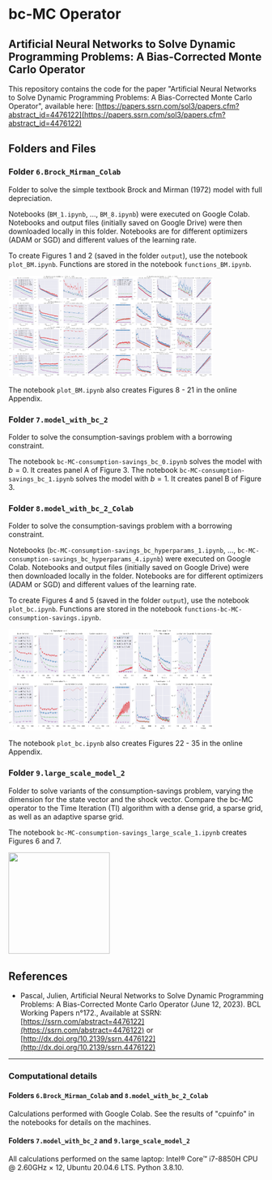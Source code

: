 # bc-MC Operator
## Artificial Neural Networks to Solve Dynamic Programming Problems: A Bias-Corrected Monte Carlo Operator
This repository contains the code for the paper "Artificial Neural Networks to Solve Dynamic Programming Problems: A Bias-Corrected Monte Carlo Operator", available here:
[https://papers.ssrn.com/sol3/papers.cfm?abstract_id=4476122](https://papers.ssrn.com/sol3/papers.cfm?abstract_id=4476122)

## Folders and Files
### Folder `6.Brock_Mirman_Colab`
Folder to solve the simple textbook Brock and Mirman (1972) model with full depreciation.

Notebooks (`BM_1.ipynb`, ..., `BM_8.ipynb`) were executed on Google Colab. Notebooks and output files (initially saved on Google Drive) were then downloaded locally in this folder. Notebooks are for different optimizers (ADAM or SGD) and different values of the learning rate.

To create Figures 1 and 2 (saved in the folder `output`), use the notebook `plot_BM.ipynb`. Functions are stored in the notebook `functions_BM.ipynb`.

<img src="https://github.com/JulienPascal/bc-MC_Operator/blob/Revision_1/6.Brock_Mirman_Colab/output/changing_M_lr_0.005_optim_Adam_one_page_zoom_True.png" width="200" height="200">

<img src="https://github.com/JulienPascal/bc-MC_Operator/blob/Revision_1/6.Brock_Mirman_Colab/output/opt_N_lr_0.005_optim_Adam_one_page_zoom_True.png" width="200" height="200">


The notebook `plot_BM.ipynb` also creates Figures 8 - 21 in the online Appendix.


### Folder `7.model_with_bc_2`
Folder to solve the consumption-savings problem with a borrowing constraint.

The notebook `bc-MC-consumption-savings_bc_0.ipynb` solves the model with $b=0$. It creates panel A of Figure 3. The notebook `bc-MC-consumption-savings_bc_1.ipynb` solves the model with $b=1$. It creates panel B of Figure 3.

### Folder `8.model_with_bc_2_Colab`
Folder to solve the consumption-savings problem with a borrowing constraint.

Notebooks (`bc-MC-consumption-savings_bc_hyperparams_1.ipynb`, ..., `bc-MC-consumption-savings_bc_hyperparams_4.ipynb`) were executed on Google Colab. Notebooks and output files (initially saved on Google Drive) were then downloaded locally in the folder. Notebooks are for different optimizers (ADAM or SGD) and different values of the learning rate.

To create Figures 4 and 5 (saved in the folder `output`), use the notebook `plot_bc.ipynb`. Functions are stored in the notebook `functions-bc-MC-consumption-savings.ipynb`.

<img src="https://github.com/JulienPascal/bc-MC_Operator/blob/Revision_1/8.model_with_bc_2_Colab/output/model_bc_changing_M_lr_0.001_optim_Adam_one_page_zoom_True.png" width="200" height="200">

<img src="https://github.com/JulienPascal/bc-MC_Operator/blob/Revision_1/8.model_with_bc_2_Colab/output/model_bc_opt_N_lr_0.001_optim_Adam_one_page_zoom_True.png" width="200" height="200">


The notebook `plot_bc.ipynb` also creates Figures 22 - 35 in the online Appendix.

### Folder `9.large_scale_model_2`
Folder to solve variants of the consumption-savings problem, varying the dimension for the state vector and the shock vector.
Compare the bc-MC operator to the Time Iteration (TI) algorithm with a dense grid, a sparse grid, as well as an adaptive sparse grid.

The notebook `bc-MC-consumption-savings_large_scale_1.ipynb` creates Figures 6 and 7.

<img src="https://github.com/JulienPascal/bc-MC_Operator/blob/Revision_1/9.large_scale_model_2/output/Euler_error_time_TI_%26_MC_separated_linear_3.png" width="200" height="200">

## References
* Pascal, Julien, Artificial Neural Networks to Solve Dynamic Programming Problems: A Bias-Corrected Monte Carlo Operator (June 12, 2023). BCL Working Papers n°172., Available at SSRN: [https://ssrn.com/abstract=4476122](https://ssrn.com/abstract=4476122) or [http://dx.doi.org/10.2139/ssrn.4476122](http://dx.doi.org/10.2139/ssrn.4476122)

---

### Computational details
#### Folders `6.Brock_Mirman_Colab` and `8.model_with_bc_2_Colab`
Calculations performed with Google Colab. See the results of "cpuinfo" in the notebooks for details on the machines.

#### Folders `7.model_with_bc_2` and `9.large_scale_model_2`
All calculations performed on the same laptop: Intel® Core™ i7-8850H CPU @ 2.60GHz × 12, Ubuntu 20.04.6 LTS. Python 3.8.10.
